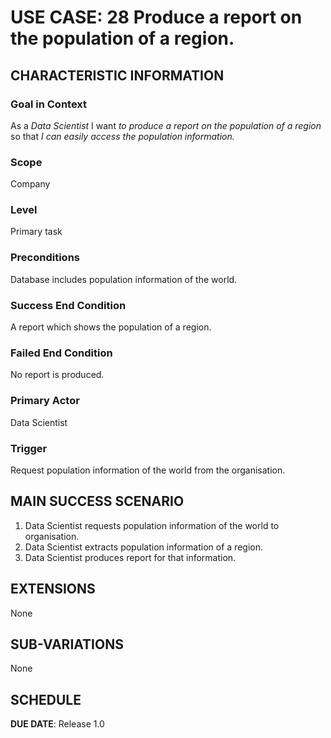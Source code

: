 # USE CASE: 28 Produce a report on the population of a region.
## CHARACTERISTIC INFORMATION

### Goal in Context

As a *Data Scientist* I want *to produce a report on the population of a region* so that *I can easily access the population information.*

### Scope

Company

### Level

Primary task

### Preconditions

Database includes population information of the world.

### Success End Condition

A report which shows the population of a region.

### Failed End Condition

No report is produced.

### Primary Actor

Data Scientist

### Trigger

Request population information of the world from the organisation.

## MAIN SUCCESS SCENARIO

1. Data Scientist requests population information of the world to organisation.
2. Data Scientist extracts population information of a region.
3. Data Scientist produces report for that information.

## EXTENSIONS

None

## SUB-VARIATIONS

None

## SCHEDULE

**DUE DATE**: Release 1.0